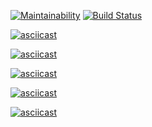 [![Maintainability](https://api.codeclimate.com/v1/badges/bc61baa7ea1429e7c5da/maintainability)](https://codeclimate.com/github/upokusaev/frontend-project-lvl1/maintainability) [![Build Status](https://travis-ci.org/upokusaev/frontend-project-lvl1.svg?branch=master)](https://travis-ci.org/upokusaev/frontend-project-lvl1)

[![asciicast](https://asciinema.org/a/sqtvjbPqaTdxfNEQRG8HKSkLk.svg)](https://asciinema.org/a/sqtvjbPqaTdxfNEQRG8HKSkLk)

[![asciicast](https://asciinema.org/a/3fBpKejAFtAuZfob40uNLaGmg.svg)](https://asciinema.org/a/3fBpKejAFtAuZfob40uNLaGmg)

[![asciicast](https://asciinema.org/a/lYGogGWcfE97sVqZsCfFFRIbZ.svg)](https://asciinema.org/a/lYGogGWcfE97sVqZsCfFFRIbZ)

[![asciicast](https://asciinema.org/a/QFzA8elbZ25hburQfI6DngQkK.svg)](https://asciinema.org/a/QFzA8elbZ25hburQfI6DngQkK)

[![asciicast](https://asciinema.org/a/6V0bUJjSPI8Q5YnhOE6ZGq6L2.svg)](https://asciinema.org/a/6V0bUJjSPI8Q5YnhOE6ZGq6L2)
